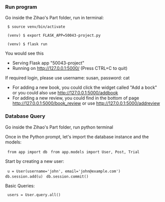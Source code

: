 ### Run program

Go inside the Zihao's Part folder, run in terminal:

` $ source venv/bin/activate`

` (venv) $ export FLASK_APP=50043-project.py`

` (venv) $ flask run`


You would see this
* Serving Flask app "50043-project"
* Running on http://127.0.0.1:5000/ (Press CTRL+C to quit)

If required login, please use username: susan, password: cat

+ For adding a new book, you could click the widget called "Add a bock" or you could also use http://127.0.0.1:5000/addbook
+ For adding a new review, you could find in the bottom of page http://127.0.0.1:5000/book_review or use http://127.0.0.1:5000/addreview


### Database Query

Go inside the Zihao's Part folder, run python terminal

Once in the Python prompt, let's import the database instance and the models:

` from app import db`
` from app.models import User, Post, Trial`

Start by creating a new user:

` u = User(username='john', email='john@example.com')`
` db.session.add(u)`
` db.session.commit()`

Basic Queries:

` users = User.query.all()`
